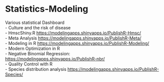 # Statistics-Modeling

   Various statistical Dashboard                
      - Culture and the risk of disease                  
      - HmscShiny.R                           https://modelingapps.shinyapps.io/PublishR-Hmsc/            
      - Meta Analysis                         https://modelingapps.shinyapps.io/PublishR-Meta/              
      - Modeling in R                         https://modelingapps.shinyapps.io/PublishR-Modeling/               
      - Modern Optimization in R                 
      - Negative Binomial Regression:         https://modelingapps.shinyapps.io/PublishR-nbr/               
      - Quality Control with R                
      - Species distribution analysis         https://modelingapps.shinyapps.io/PublishR-Species/                
